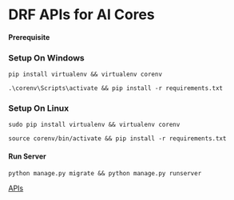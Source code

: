 



# DRF APIs for AI Cores

#### Prerequisite

### Setup On Windows

```console 
pip install virtualenv && virtualenv corenv
```

```console 
.\corenv\Scripts\activate && pip install -r requirements.txt
```

### Setup On Linux

```console 
sudo pip install virtualenv && virtualenv corenv
```

```console 
source corenv/bin/activate && pip install -r requirements.txt
```

#### Run Server

```console 
python manage.py migrate && python manage.py runserver
```

[APIs](http://localhost:8000/core)